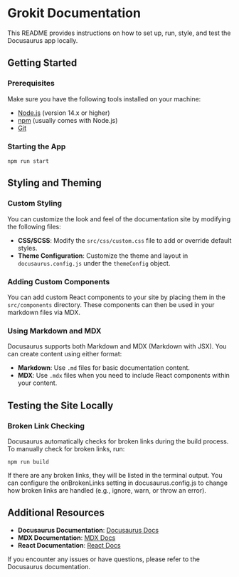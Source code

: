 # Grokit Documentation

This README provides instructions on how to set up, run, style, and test the Docusaurus app locally.

## Getting Started

### Prerequisites

Make sure you have the following tools installed on your machine:

- [Node.js](https://nodejs.org/) (version 14.x or higher)
- [npm](https://www.npmjs.com/) (usually comes with Node.js)
- [Git](https://git-scm.com/)

### Starting the App

`npm run start`

## Styling and Theming

### Custom Styling

You can customize the look and feel of the documentation site by modifying the following files:

- **CSS/SCSS**: Modify the `src/css/custom.css` file to add or override default styles.
- **Theme Configuration**: Customize the theme and layout in `docusaurus.config.js` under the `themeConfig` object.

### Adding Custom Components

You can add custom React components to your site by placing them in the `src/components` directory. These components can then be used in your markdown files via MDX.

### Using Markdown and MDX

Docusaurus supports both Markdown and MDX (Markdown with JSX). You can create content using either format:

- **Markdown**: Use `.md` files for basic documentation content.
- **MDX**: Use `.mdx` files when you need to include React components within your content.

## Testing the Site Locally

### Broken Link Checking

Docusaurus automatically checks for broken links during the build process. To manually check for broken links, run:

`npm run build`

If there are any broken links, they will be listed in the terminal output. You can configure the onBrokenLinks setting in docusaurus.config.js to change how broken links are handled (e.g., ignore, warn, or throw an error).

## Additional Resources

- **Docusaurus Documentation**: [Docusaurus Docs](https://docusaurus.io/docs)
- **MDX Documentation**: [MDX Docs](https://mdxjs.com/docs/)
- **React Documentation**: [React Docs](https://reactjs.org/docs/getting-started.html)

If you encounter any issues or have questions, please refer to the Docusaurus documentation.
